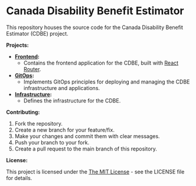 # Canada Disability Benefit Estimator

This repository houses the source code for the Canada Disability Benefit Estimator (CDBE) project.

**Projects:**

* **[Frontend](frontend):**
  * Contains the frontend application for the CDBE, built with [React Router](https://reactrouter.com/).
* **[GitOps](gitops):**
  * Implements GitOps principles for deploying and managing the CDBE infrastructure and applications.
* **[Infrastructure](infrastructure):**
  * Defines the infrastructure for the CDBE.

**Contributing:**

1. Fork the repository.
2. Create a new branch for your feature/fix.
3. Make your changes and commit them with clear messages.
4. Push your branch to your fork.
5. Create a pull request to the main branch of this repository.

**License:**

This project is licensed under the [The MIT License](https://opensource.org/license/mit) - see the LICENSE file for details.
